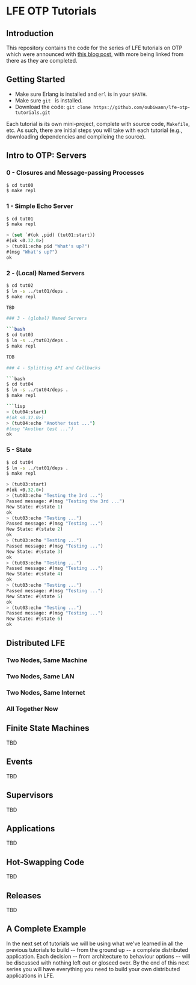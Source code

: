# LFE OTP Tutorials

## Introduction

This repository contains the code for the series of LFE tutorials on OTP which
were announced with [this blog post](http://blog.lfe.io/tutorials/2015/05/23/1720-new-series-lfe-otp-tutorials/),
with more being linked from there as they are completed.

## Getting Started

* Make sure Erlang is installed and ``erl`` is in your ``$PATH``.
* Make sure ``git `` is installed.
* Download the code: ``git clone https://github.com/oubiwann/lfe-otp-tutorials.git``

Each tutorial is its own mini-project, complete with source code, ``Makefile``,
etc. As such, there are initial steps you will take with each tutorial (e.g.,
downloading dependencies and compileing the source).


## Intro to OTP: Servers

### 0 - Closures and Message-passing Processes

```bash
$ cd tut00
$ make repl
```

### 1 - Simple Echo Server

```bash
$ cd tut01
$ make repl
```

```lisp
> (set `#(ok ,pid) (tut01:start))
#(ok <0.32.0>)
> (tut01:echo pid "What's up?")
#(msg "What's up?")
ok
```

### 2 - (Local) Named Servers

```bash
$ cd tut02
$ ln -s ../tut01/deps .
$ make repl

TBD

### 3 - (global) Named Servers

```bash
$ cd tut03
$ ln -s ../tut03/deps .
$ make repl

TDB

### 4 - Splitting API and Callbacks

```bash
$ cd tut04
$ ln -s ../tut04/deps .
$ make repl

```lisp
> (tut04:start)
#(ok <0.32.0>)
> (tut04:echo "Another test ...")
#(msg "Another test ...")
ok
```

### 5 - State

```bash
$ cd tut04
$ ln -s ../tut01/deps .
$ make repl
```

```lisp
> (tut03:start)
#(ok <0.32.0>)
> (tut03:echo "Testing the 3rd ...")
Passed message: #(msg "Testing the 3rd ...")
New State: #(state 1)
ok
> (tut03:echo "Testing ...")
Passed message: #(msg "Testing ...")
New State: #(state 2)
ok
> (tut03:echo "Testing ...")
Passed message: #(msg "Testing ...")
New State: #(state 3)
ok
> (tut03:echo "Testing ...")
Passed message: #(msg "Testing ...")
New State: #(state 4)
ok
> (tut03:echo "Testing ...")
Passed message: #(msg "Testing ...")
New State: #(state 5)
ok
> (tut03:echo "Testing ...")
Passed message: #(msg "Testing ...")
New State: #(state 6)
ok
```

## Distributed LFE

### Two Nodes, Same Machine

### Two Nodes, Same LAN

### Two Nodes, Same Internet

### All Together Now

## Finite State Machines

TBD

## Events

TBD

## Supervisors

TBD

## Applications

TBD

## Hot-Swapping Code

TBD

## Releases

TBD

## A Complete Example

In the next set of tutorials we will be using what we've learned in all the
previous tutorials to build -- from the ground up -- a complete distributed
application. Each decision -- from architecture to behaviour options -- will be
discussed with nothing left out or gloseed over. By the end of this next series
you will have everything you need to build your own distributed applications in
LFE.
